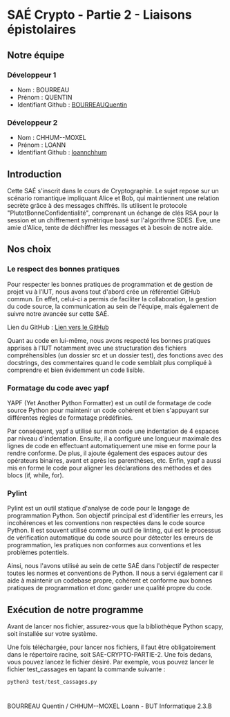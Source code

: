 # SAÉ Crypto - Partie 2 - Liaisons épistolaires

## Notre équipe

### Développeur 1

- Nom : BOURREAU
- Prénom : QUENTIN
- Identifiant Github : [BOURREAUQuentin](https://github.com/BOURREAUQuentin)

### Développeur 2

- Nom : CHHUM--MOXEL
- Prénom : LOANN
- Identifiant Github : [loannchhum](https://github.com/loannchhum)

## Introduction

Cette SAÉ s'inscrit dans le cours de Cryptographie. Le sujet repose sur un scénario romantique impliquant Alice et Bob, qui maintiennent une relation secrète grâce à des messages chiffrés. Ils utilisent le protocole "PlutotBonneConfidentialité", comprenant un échange de clés RSA pour la session et un chiffrement symétrique basé sur l'algorithme SDES. Eve, une amie d'Alice, tente de déchiffrer les messages et à besoin de notre aide.

## Nos choix

### Le respect des bonnes pratiques

Pour respecter les bonnes pratiques de programmation et de gestion de projet vu à l’IUT, nous avons tout d'abord crée un référentiel GitHub commun. En effet, celui-ci a permis de faciliter la collaboration, la gestion du code source, la communication au sein de l'équipe, mais également de suivre notre avancée sur cette SAÉ.

Lien du GitHub : [Lien vers le GitHub](https://github.com/BOURREAUQuentin/SAE-Crypto-Partie-2)

Quant au code en lui-même, nous avons respecté les bonnes pratiques apprises à l'IUT notamment avec une structuration des fichiers compréhensibles (un dossier src et un dossier test), des fonctions avec des docstrings, des commentaires quand le code semblait plus compliqué à comprendre et bien évidemment un code lisible.

### Formatage du code avec yapf

YAPF (Yet Another Python Formatter) est un outil de formatage de code source Python pour maintenir un code cohérent et bien s'appuyant sur différentes règles de formatage prédéfinies.

Par conséquent, yapf a utilisé sur mon code une indentation de 4 espaces par niveau d'indentation. Ensuite, il a configuré une longueur maximale des lignes de code en effectuant automatiquement une mise en forme pour la rendre conforme. De plus, il ajoute également des espaces autour des opérateurs binaires, avant et après les parenthèses, etc. Enfin, yapf a aussi mis en forme le code pour aligner les déclarations des méthodes et des blocs (if, while, for).

### Pylint

Pylint est un outil statique d'analyse de code pour le langage de programmation Python. Son objectif principal est d'identifier les erreurs, les incohérences et les conventions non respectées dans le code source Python. Il est souvent utilisé comme un outil de linting, qui est le processus de vérification automatique du code source pour détecter les erreurs de programmation, les pratiques non conformes aux conventions et les problèmes potentiels.

Ainsi, nous l'avons utilisé au sein de cette SAÉ dans l'objectif de respecter toutes les normes et conventions de Python. Il nous a servi également car il aide à maintenir un codebase propre, cohérent et conforme aux bonnes pratiques de programmation et donc garder une qualité propre du code.

## Exécution de notre programme

Avant de lancer nos fichier, assurez-vous que la bibliothèque Python scapy, soit installée sur votre système.

Une fois téléchargée, pour lancer nos fichiers, il faut être obligatoirement dans le répertoire racine, soit SAE-CRYPTO-PARTIE-2. Une fois dedans, vous pouvez lancez le fichier désiré. Par exemple, vous pouvez lancer le fichier test_cassages en tapant la commande suivante :

```python
python3 test/test_cassages.py
```

#

BOURREAU Quentin / CHHUM--MOXEL Loann - BUT Informatique 2.3.B